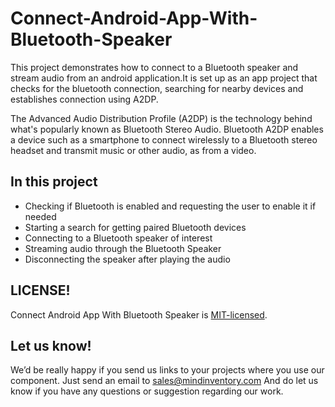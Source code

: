 # Connect-Android-App-With-Bluetooth-Speaker

<p align="center">
  <src="https://i.postimg.cc/c4vKh1Rn/IMG-20201009-123143.jpg">
</p>

This project demonstrates how to connect to a Bluetooth speaker and stream audio from an android application.It is set up as an app project that checks for the bluetooth connection, searching for nearby devices and establishes connection using A2DP.

The Advanced Audio Distribution Profile (A2DP) is the technology behind what's popularly known as Bluetooth Stereo Audio. Bluetooth A2DP enables a device such as a smartphone to connect wirelessly to a Bluetooth stereo headset and transmit music or other audio, as from a video.

## In this project
* Checking if Bluetooth is enabled and requesting the user to enable it if needed
* Starting a search for getting paired Bluetooth devices
* Connecting to a Bluetooth speaker of interest
* Streaming audio through the Bluetooth Speaker
* Disconnecting the speaker after playing the audio

## LICENSE!
Connect Android App With Bluetooth Speaker is [MIT-licensed](https://github.com/Mindinventory/Connect-Android-App-With-Bluetooth-Speaker/blob/master/LICENSE).

## Let us know!
We’d be really happy if you send us links to your projects where you use our component. Just send an email to <sales@mindinventory.com> And do let us know if you have any questions or suggestion regarding our work.
